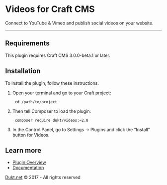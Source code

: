 # Videos for Craft CMS

Connect to YouTube & Vimeo and publish social videos on your website.

-------------------------------------------

## Requirements

This plugin requires Craft CMS 3.0.0-beta.1 or later.

## Installation

To install the plugin, follow these instructions.

1. Open your terminal and go to your Craft project:

        cd /path/to/project

2. Then tell Composer to load the plugin:

        composer require dukt/videos:~2.0

3. In the Control Panel, go to Settings → Plugins and click the “Install” button for Videos.

## Learn more

- [Plugin Overview](https://dukt.net/videos)
- [Documentation](https://dukt.net/videos/docs)

[Dukt.net](https://dukt.net/) © 2017 - All rights reserved
